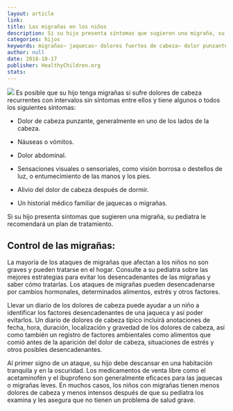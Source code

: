 ```yaml
---
layout: article
link: 
title: Las migrañas en los niños
description: ​Si su hijo presenta síntomas que sugieren una migraña, su pediatra le recomendará un plan de tratamiento.
categories: hijos
keywords: migrañas~ jaquecas~ dolores fuertes de cabeza~ dolor punzante~ nauseas~ vómito~ dolor abdominal~ entumecimiento de las manos y los pies~ medicamentos para el dolor~ analgésicos~
author: null
date: 2018-10-17
publisher: HealthyChildren.org
stats: 
---
```

![](http://familiasana.info/images/hijos/girl_head_in_hands_red_hair.jpg)
Es posible que su hijo tenga migrañas si sufre dolores de cabeza recurrentes con intervalos sin síntomas entre ellos y tiene algunos o todos los siguientes síntomas:

* Dolor de cabeza punzante, generalmente en uno de los lados de la cabeza.

* Náuseas o vómitos.

* Dolor abdominal.

* Sensaciones visuales o sensoriales, como visión borrosa o destellos de luz, o entumecimiento de las manos y los pies.

* Alivio del dolor de cabeza después de dormir.

* Un historial médico familiar de jaquecas o migrañas.

Si su hijo presenta síntomas que sugieren una migraña, su pediatra le recomendará un plan de tratamiento.

## Control de las migrañas:

La mayoría de los ataques de migrañas que afectan a los niños no son graves y pueden tratarse en el hogar. Consulte a su pediatra sobre las mejores estrategias para evitar los desencadenantes de las migrañas y saber cómo tratarlas. Los ataques de migrañas pueden desencadenarse por cambios hormonales, determinados alimentos, estrés y otros factores.

Llevar un diario de los dolores de cabeza puede ayudar a un niño a identificar los factores desencadenantes de una jaqueca y así poder evitarlos. Un diario de dolores de cabeza típico incluirá anotaciones de fecha, hora, duración, localización y gravedad de los dolores de cabeza, así como también un registro de factores ambientales como alimentos que comió antes de la aparición del dolor de cabeza, situaciones de estrés y otros posibles desencadenantes.

Al primer signo de un ataque, su hijo debe descansar en una habitación tranquila y en la oscuridad. Los medicamentos de venta libre como el acetaminofén y el ibuprofeno son generalmente eficaces para las jaquecas o migrañas leves. En muchos casos, los niños con migrañas tienen menos dolores de cabeza y menos intensos después de que su pediatra los examina y les asegura que no tienen un problema de salud grave.

